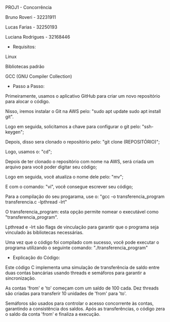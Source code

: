 PROJ1 - Concorrência

Bruno Roveri - 32231911

Lucas Farias - 32250193

Luciana Rodrigues - 32168446



- Requisitos:

Linux

Bibliotecas padrão

GCC (GNU Compiler Collection)

- Passo a Passo:

Primeiramente, usamos o aplicativo GitHub para criar um novo repositório para alocar o código.

Nisso, iremos instalar o Git na AWS pelo: "sudo apt update sudo apt install git".

Logo em seguida, solicitamos a chave para configurar o git pelo: "ssh-keygen";

Depois, disso sera clonado o repositório pelo: "git clone (REPOSITÓRIO)";

Logo, usamos o: "cd";

Depois de ter clonado o repositório com nome na AWS, será criada um arquivo para você poder digitar seu código;

Logo em seguida, você atualiza o nome dele pelo: "mv";

E com o comando: "vi", você consegue escrever seu código;

Para a compilação do seu progarama, use o: "gcc -o transferencia_program transferencia.c -lpthread -lrt"

O transferencia_program: esta opção permite nomear o executável como "transferencia_program".

Lpthread e -lrt são flags de vinculação para garantir que o programa seja vinculado às bibliotecas necessárias.

Uma vez que o código foi compilado com sucesso, você pode executar o programa utilizando o seguinte comando: "./transferencia_program"



- Explicação do Código:


Este código C implementa uma simulação de transferência de saldo entre duas contas bancárias usando threads e semáforos para garantir a sincronização.

As contas 'from' e 'to' começam com um saldo de 100 cada. Dez threads são criadas para transferir 10 unidades de 'from' para 'to'.

Semáforos são usados para controlar o acesso concorrente às contas, garantindo a consistência dos saldos. Após as transferências, o código zera o saldo da conta 'from' e finaliza a execução.
